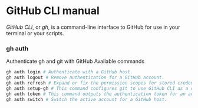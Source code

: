 # GitHub CLI manual

_GitHub CLI_, or _gh_, is a command-line interface to GitHub for use in your terminal or your scripts.

### gh auth
Authenticate gh and git with GitHub
Available commands
```sh
gh auth login # Authenticate with a GitHub host.
gh auth logout # Remove authentication for a GitHub account.
gh auth refresh # Expand or fix the permission scopes for stored credentials for active account.
gh auth setup-gh # This command configures git to use GitHub CLI as a credential helper. For more information on git credential helpers please reference: https://git-scm.com/docs/gitcredentials.
gh auth token # This command outputs the authentication token for an account on a given GitHub host.
gh auth switch # Switch the active account for a GitHub host.
```


